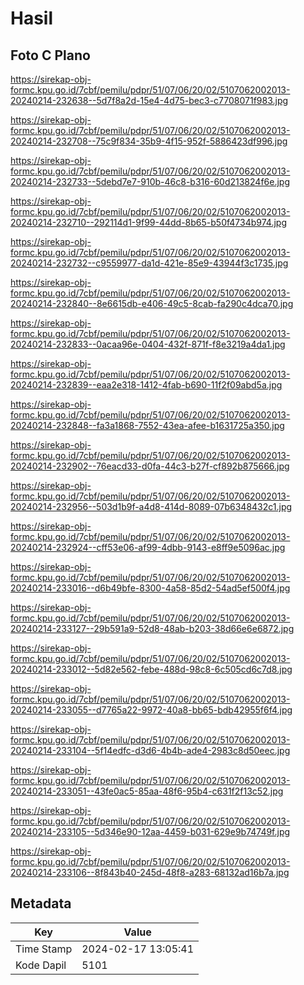 # Hasil

## Foto C Plano

https://sirekap-obj-formc.kpu.go.id/7cbf/pemilu/pdpr/51/07/06/20/02/5107062002013-20240214-232638--5d7f8a2d-15e4-4d75-bec3-c7708071f983.jpg

https://sirekap-obj-formc.kpu.go.id/7cbf/pemilu/pdpr/51/07/06/20/02/5107062002013-20240214-232708--75c9f834-35b9-4f15-952f-5886423df996.jpg

https://sirekap-obj-formc.kpu.go.id/7cbf/pemilu/pdpr/51/07/06/20/02/5107062002013-20240214-232733--5debd7e7-910b-46c8-b316-60d213824f6e.jpg

https://sirekap-obj-formc.kpu.go.id/7cbf/pemilu/pdpr/51/07/06/20/02/5107062002013-20240214-232710--292114d1-9f99-44dd-8b65-b50f4734b974.jpg

https://sirekap-obj-formc.kpu.go.id/7cbf/pemilu/pdpr/51/07/06/20/02/5107062002013-20240214-232732--c9559977-da1d-421e-85e9-43944f3c1735.jpg

https://sirekap-obj-formc.kpu.go.id/7cbf/pemilu/pdpr/51/07/06/20/02/5107062002013-20240214-232840--8e6615db-e406-49c5-8cab-fa290c4dca70.jpg

https://sirekap-obj-formc.kpu.go.id/7cbf/pemilu/pdpr/51/07/06/20/02/5107062002013-20240214-232833--0acaa96e-0404-432f-871f-f8e3219a4da1.jpg

https://sirekap-obj-formc.kpu.go.id/7cbf/pemilu/pdpr/51/07/06/20/02/5107062002013-20240214-232839--eaa2e318-1412-4fab-b690-11f2f09abd5a.jpg

https://sirekap-obj-formc.kpu.go.id/7cbf/pemilu/pdpr/51/07/06/20/02/5107062002013-20240214-232848--fa3a1868-7552-43ea-afee-b1631725a350.jpg

https://sirekap-obj-formc.kpu.go.id/7cbf/pemilu/pdpr/51/07/06/20/02/5107062002013-20240214-232902--76eacd33-d0fa-44c3-b27f-cf892b875666.jpg

https://sirekap-obj-formc.kpu.go.id/7cbf/pemilu/pdpr/51/07/06/20/02/5107062002013-20240214-232956--503d1b9f-a4d8-414d-8089-07b6348432c1.jpg

https://sirekap-obj-formc.kpu.go.id/7cbf/pemilu/pdpr/51/07/06/20/02/5107062002013-20240214-232924--cff53e06-af99-4dbb-9143-e8ff9e5096ac.jpg

https://sirekap-obj-formc.kpu.go.id/7cbf/pemilu/pdpr/51/07/06/20/02/5107062002013-20240214-233016--d6b49bfe-8300-4a58-85d2-54ad5ef500f4.jpg

https://sirekap-obj-formc.kpu.go.id/7cbf/pemilu/pdpr/51/07/06/20/02/5107062002013-20240214-233127--29b591a9-52d8-48ab-b203-38d66e6e6872.jpg

https://sirekap-obj-formc.kpu.go.id/7cbf/pemilu/pdpr/51/07/06/20/02/5107062002013-20240214-233012--5d82e562-febe-488d-98c8-6c505cd6c7d8.jpg

https://sirekap-obj-formc.kpu.go.id/7cbf/pemilu/pdpr/51/07/06/20/02/5107062002013-20240214-233055--d7765a22-9972-40a8-bb65-bdb42955f6f4.jpg

https://sirekap-obj-formc.kpu.go.id/7cbf/pemilu/pdpr/51/07/06/20/02/5107062002013-20240214-233104--5f14edfc-d3d6-4b4b-ade4-2983c8d50eec.jpg

https://sirekap-obj-formc.kpu.go.id/7cbf/pemilu/pdpr/51/07/06/20/02/5107062002013-20240214-233051--43fe0ac5-85aa-48f6-95b4-c631f2f13c52.jpg

https://sirekap-obj-formc.kpu.go.id/7cbf/pemilu/pdpr/51/07/06/20/02/5107062002013-20240214-233105--5d346e90-12aa-4459-b031-629e9b74749f.jpg

https://sirekap-obj-formc.kpu.go.id/7cbf/pemilu/pdpr/51/07/06/20/02/5107062002013-20240214-233106--8f843b40-245d-48f8-a283-68132ad16b7a.jpg


## Metadata

| Key        | Value               |
| ---------- | ------------------- |
| Time Stamp | 2024-02-17 13:05:41 |
| Kode Dapil | 5101                |



